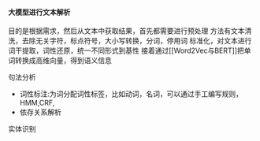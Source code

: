 #### 大模型进行文本解析
目的是根据需求，然后从文本中获取结果，首先都需要进行预处理
方法有文本清洗，去除无关字符，标点符号，大小写转换，分词，停用词
标准化，对文本进行词干提取，词性还原，统一不同形式到基性
接着通过[[Word2Vec与BERT]]把单词转换成高维向量，得到语义信息

句法分析
- 词性标注:为词分配词性标签，比如动词，名词，可以通过手工编写规则，HMM,CRF,
- 依存关系解析

实体识别
